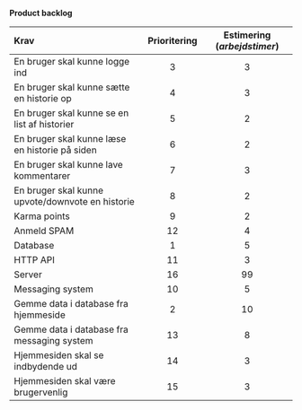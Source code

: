 **Product backlog**  

| Krav | Prioritering | Estimering (*arbejdstimer*) |
| :---          |     :---:     |    :---:     |
| En bruger skal kunne logge ind | 3 | 3 |
| En bruger skal kunne sætte en historie op | 4 | 3 |
| En bruger skal kunne se en list af historier | 5 | 2 |
| En bruger skal kunne læse en historie på siden | 6 | 2 |
| En bruger skal kunne lave kommentarer | 7 | 3 |
| En bruger skal kunne upvote/downvote en historie | 8 | 2 |
| Karma points | 9 | 2 |
| Anmeld SPAM | 12 | 4 |
| Database | 1 | 5 |
| HTTP API | 11 | 3 |
| Server | 16 | 99 |
| Messaging system | 10 | 5 |
| Gemme data i database fra hjemmeside | 2 | 10 |
| Gemme data i database fra messaging system | 13 | 8 |
| Hjemmesiden skal se indbydende ud | 14 | 3 |
| Hjemmesiden skal være brugervenlig | 15 | 3 |
